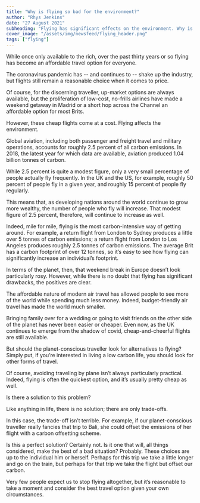 ```yaml
---
title: "Why is flying so bad for the environment?"
author: "Rhys Jenkins"
date: "27 August 2021"
subheading: "Flying has significant effects on the environment. Why is this the case and what can we do about it?"
cover_image: "/assets/img/newsfeed/flying_header.png"   
tags: ["flying"]
---
```


While once only available to the rich, over the past thirty years or so flying has become an affordable travel option for everyone.

The coronavirus pandemic has -- and continues to -- shake up the industry, but flights still remain a reasonable choice when it comes to price. 

Of course, for the discerning traveller, up-market options are always available, but the proliferation of low-cost, no-frills airlines have made a weekend getaway in Madrid or a short hop across the Channel an affordable option for most Brits. 

However, these cheap flights come at a cost. Flying affects the environment. 

Global aviation, including both passenger and freight travel and military operations, accounts for roughly 2.5 percent of all carbon emissions. In 2018, the latest year for which data are available, aviation produced 1.04 billion tonnes of carbon.

While 2.5 percent is quite a modest figure, only a very small percentage of people actually fly frequently. In the UK and the US, for example, roughly 50 percent of people fly in a given year, and roughly 15 percent of people fly regularly. 

This means that, as developing nations around the world continue to grow more wealthy, the number of people who fly will increase. That modest figure of 2.5 percent, therefore, will continue to increase as well. 

Indeed, mile for mile, flying is the most carbon-intensive way of getting around. For example, a return flight from London to Sydney produces a little over 5 tonnes of carbon emissions; a return flight from London to Los Angeles produces roughly 2.5 tonnes of carbon emissions. The average Brit has a carbon footprint of over 12 tonnes, so it’s easy to see how flying can significantly increase an individual’s footprint. 

In terms of the planet, then, that weekend break in Europe doesn’t look particularly rosy. However, while there is no doubt that flying has significant drawbacks, the positives are clear.

The affordable nature of modern air travel has allowed people to see more of the world while spending much less money. Indeed, budget-friendly air travel has made the world much smaller.

Bringing family over for a wedding or going to visit friends on the other side of the planet has never been easier or cheaper. Even now, as the UK continues to emerge from the shadow of covid, cheap-and-cheerful flights are still available. 

But should the planet-conscious traveller look for alternatives to flying? Simply put, if you’re interested in living a low carbon life, you should look for other forms of travel. 

Of course, avoiding traveling by plane isn’t always particularly practical. Indeed, flying is often the quickest option, and it’s usually pretty cheap as well.

Is there a solution to this problem?

Like anything in life, there is no solution; there are only trade-offs. 

In this case, the trade-off isn’t terrible. For example, if our planet-conscious traveller really fancies that trip to Bali, she could offset the emissions of her flight with a carbon offsetting scheme. 

Is this a perfect solution? Certainly not. Is it one that will, all things considered, make the best of a bad situation? Probably. 
These choices are up to the individual him or herself. Perhaps for this trip we take a little longer and go on the train, but perhaps for that trip we take the flight but offset our carbon.

Very few people expect us to stop flying altogether, but it’s reasonable to take a moment and consider the best travel option given your own circumstances.